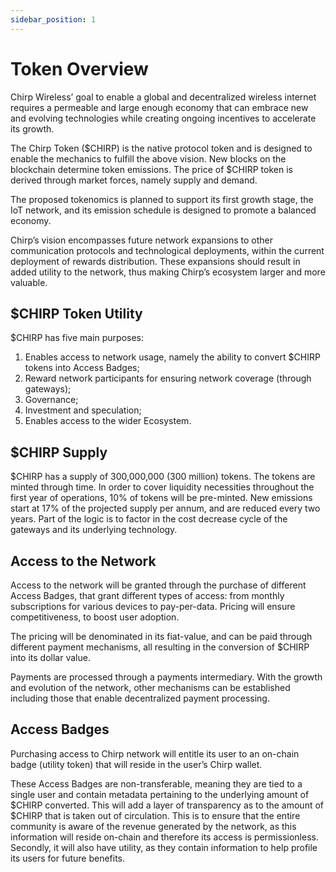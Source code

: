 ```yaml
---
sidebar_position: 1
---
```


# Token Overview

Chirp Wireless’ goal to enable a global and decentralized wireless internet requires a permeable and large enough economy that can embrace new and evolving technologies while creating ongoing incentives to accelerate its growth.

The Chirp Token ($CHIRP) is the native protocol token and is designed to enable the mechanics to fulfill the above vision. New blocks on the blockchain determine token emissions. The price of $CHIRP token is derived through market forces, namely supply and demand.

The proposed tokenomics is planned to support its first growth stage, the IoT network, and its emission schedule is designed to promote a balanced economy.

Chirp’s vision encompasses future network expansions to other communication protocols and technological deployments, within the current deployment of rewards distribution. These expansions should result in added utility to the network, thus making Chirp’s ecosystem larger and more valuable.

## $CHIRP Token Utility

$CHIRP has five main purposes:


1. Enables access to network usage, namely the ability to convert $CHIRP tokens into Access Badges;
2. Reward network participants for ensuring network coverage (through gateways);
3. Governance;
4. Investment and speculation;
5. Enables access to the wider Ecosystem.

## $CHIRP Supply

$CHIRP has a supply of 300,000,000 (300 million) tokens. The tokens are minted through time. In order to cover liquidity necessities throughout the first year of operations, 10% of tokens will be pre-minted. New emissions start at 17% of the projected supply per annum, and are reduced every two years.  Part of the logic is to factor in the cost decrease cycle of the gateways and its underlying technology.

## Access to the Network

Access to the network will be granted through the purchase of different Access Badges, that grant different types of access: from monthly subscriptions for various devices to  pay-per-data. Pricing will ensure competitiveness, to boost user adoption.

The pricing will be denominated in its fiat-value, and can be paid through different payment mechanisms, all resulting in the conversion of $CHIRP into its dollar value.

Payments are processed through a payments intermediary. With the growth and evolution of the network, other mechanisms can be established including those that enable decentralized payment processing.

## Access Badges

Purchasing access to Chirp network will entitle its user to an on-chain badge (utility token) that will reside in the user’s Chirp wallet.

These Access Badges are non-transferable, meaning they are tied to a single user and contain metadata pertaining to the underlying amount of $CHIRP converted. This will add a layer of transparency as to the amount of $CHIRP that is taken out of circulation. This is to ensure that the entire community is aware of the revenue generated by the network, as this information will reside on-chain and therefore its access is permissionless. Secondly, it will also have utility, as they contain information to help profile its users for future benefits.



